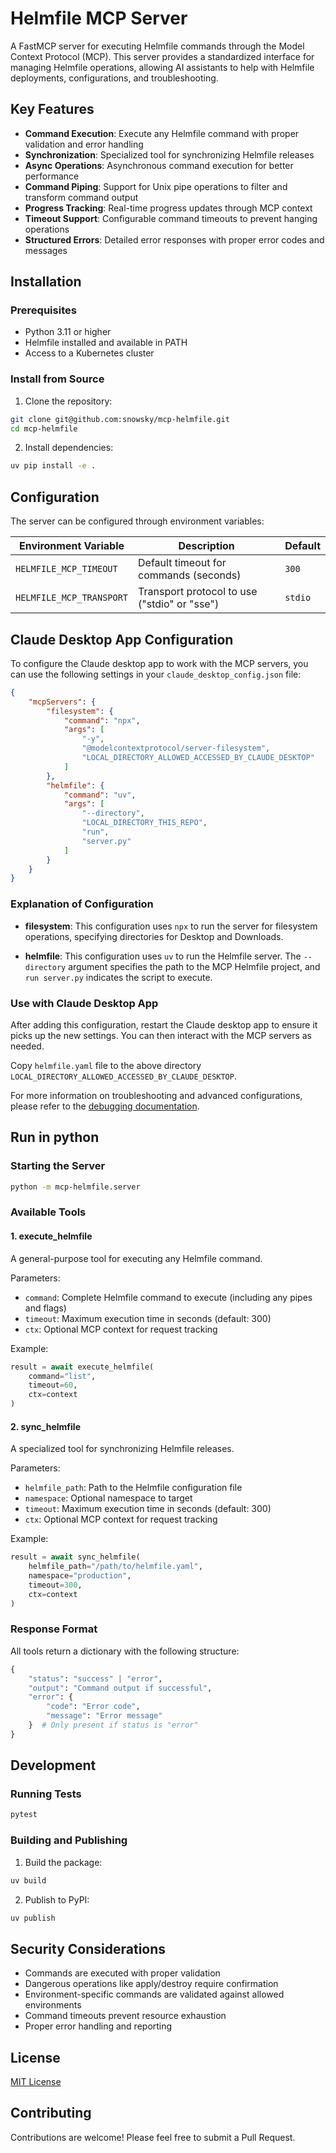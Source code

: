 # Helmfile MCP Server

A FastMCP server for executing Helmfile commands through the Model Context Protocol (MCP). This server provides a standardized interface for managing Helmfile operations, allowing AI assistants to help with Helmfile deployments, configurations, and troubleshooting.

## Key Features

- **Command Execution**: Execute any Helmfile command with proper validation and error handling
- **Synchronization**: Specialized tool for synchronizing Helmfile releases
- **Async Operations**: Asynchronous command execution for better performance
- **Command Piping**: Support for Unix pipe operations to filter and transform command output
- **Progress Tracking**: Real-time progress updates through MCP context
- **Timeout Support**: Configurable command timeouts to prevent hanging operations
- **Structured Errors**: Detailed error responses with proper error codes and messages

## Installation

### Prerequisites

- Python 3.11 or higher
- Helmfile installed and available in PATH
- Access to a Kubernetes cluster

### Install from Source

1. Clone the repository:
```bash
git clone git@github.com:snowsky/mcp-helmfile.git
cd mcp-helmfile
```

2. Install dependencies:
```bash
uv pip install -e .
```

## Configuration

The server can be configured through environment variables:

| Environment Variable | Description | Default |
|---------------------|-------------|---------|
| `HELMFILE_MCP_TIMEOUT` | Default timeout for commands (seconds) | `300` |
| `HELMFILE_MCP_TRANSPORT` | Transport protocol to use ("stdio" or "sse") | `stdio` |

## Claude Desktop App Configuration

To configure the Claude desktop app to work with the MCP servers, you can use the following settings in your `claude_desktop_config.json` file:

```json
{
    "mcpServers": {
        "filesystem": {
            "command": "npx",
            "args": [
                "-y",
                "@modelcontextprotocol/server-filesystem",
                "LOCAL_DIRECTORY_ALLOWED_ACCESSED_BY_CLAUDE_DESKTOP"
            ]
        },
        "helmfile": {
            "command": "uv",
            "args": [
                "--directory",
                "LOCAL_DIRECTORY_THIS_REPO",
                "run",
                "server.py"
            ]
        }
    }
}
```

### Explanation of Configuration

- **filesystem**: This configuration uses `npx` to run the server for filesystem operations, specifying directories for Desktop and Downloads.
  
- **helmfile**: This configuration uses `uv` to run the Helmfile server. The `--directory` argument specifies the path to the MCP Helmfile project, and `run server.py` indicates the script to execute.

### Use with Claude Desktop App

After adding this configuration, restart the Claude desktop app to ensure it picks up the new settings. You can then interact with the MCP servers as needed.

Copy `helmfile.yaml` file to the above directory `LOCAL_DIRECTORY_ALLOWED_ACCESSED_BY_CLAUDE_DESKTOP`.

For more information on troubleshooting and advanced configurations, please refer to the [debugging documentation](https://modelcontextprotocol.io/docs/tools/debugging).

## Run in python

### Starting the Server

```bash
python -m mcp-helmfile.server
```

### Available Tools

#### 1. execute_helmfile

A general-purpose tool for executing any Helmfile command.

Parameters:
- `command`: Complete Helmfile command to execute (including any pipes and flags)
- `timeout`: Maximum execution time in seconds (default: 300)
- `ctx`: Optional MCP context for request tracking

Example:
```python
result = await execute_helmfile(
    command="list",
    timeout=60,
    ctx=context
)
```

#### 2. sync_helmfile

A specialized tool for synchronizing Helmfile releases.

Parameters:
- `helmfile_path`: Path to the Helmfile configuration file
- `namespace`: Optional namespace to target
- `timeout`: Maximum execution time in seconds (default: 300)
- `ctx`: Optional MCP context for request tracking

Example:
```python
result = await sync_helmfile(
    helmfile_path="/path/to/helmfile.yaml",
    namespace="production",
    timeout=300,
    ctx=context
)
```

### Response Format

All tools return a dictionary with the following structure:

```python
{
    "status": "success" | "error",
    "output": "Command output if successful",
    "error": {
        "code": "Error code",
        "message": "Error message"
    }  # Only present if status is "error"
}
```

## Development

### Running Tests

```bash
pytest
```

### Building and Publishing

1. Build the package:
```bash
uv build
```

2. Publish to PyPI:
```bash
uv publish
```

## Security Considerations

- Commands are executed with proper validation
- Dangerous operations like apply/destroy require confirmation
- Environment-specific commands are validated against allowed environments
- Command timeouts prevent resource exhaustion
- Proper error handling and reporting

## License

[MIT License](LICENSE)

## Contributing

Contributions are welcome! Please feel free to submit a Pull Request.
